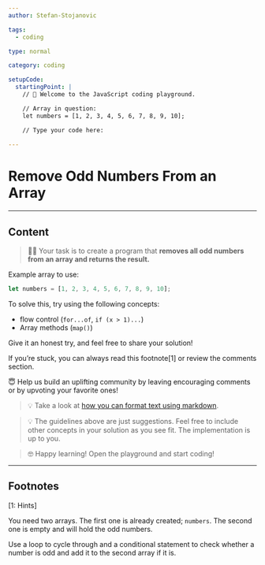 ```yaml
---
author: Stefan-Stojanovic

tags:
  - coding

type: normal

category: coding

setupCode:
  startingPoint: |
    // 👋 Welcome to the JavaScript coding playground.

    // Array in question:
    let numbers = [1, 2, 3, 4, 5, 6, 7, 8, 9, 10];

    // Type your code here:
    
---
```


# Remove Odd Numbers From an Array

---

## Content

> 👩‍💻 Your task is to create a program that **removes all odd numbers from an array and returns the result.**

Example array to use:
```javascript
let numbers = [1, 2, 3, 4, 5, 6, 7, 8, 9, 10];
```

To solve this, try using the following concepts:
- flow control (`for...of`, `if (x > 1)...`)
- Array methods (`map()`)

Give it an honest try, and feel free to share your solution!

If you’re stuck, you can always read this footnote[1] or review the comments section.

😇 Help us build an uplifting community by leaving encouraging comments or by upvoting your favorite ones!

> 💡 Take a look at [how you can format text using markdown](https://www.enki.com/glossary/general/markdown-formatting).

> 💡 The guidelines above are just suggestions. Feel free to include other concepts in your solution as you see fit. The implementation is up to you.

> 🤓 Happy learning! Open the playground and start coding!


---

## Footnotes

[1: Hints]

You need two arrays. The first one is already created; `numbers`. The second one is empty and will hold the odd numbers.

Use a loop to cycle through and a conditional statement to check whether a number is odd and add it to the second array if it is.
